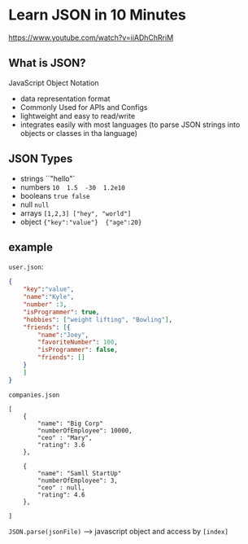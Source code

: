 # Learn JSON in 10 Minutes
https://www.youtube.com/watch?v=iiADhChRriM

## What is JSON?
JavaScript Object Notation
- data representation format
- Commonly Used for APIs and Configs
- lightweight and easy to read/write
- integrates easily with most languages (to parse JSON strings into objects or classes in tha language)

## JSON Types
- strings ``"hello"`
- numbers `10  1.5  -30  1.2e10`
- booleans `true false`
- null `null`
- arrays `[1,2,3] ["hey", "world"]`
- object `{"key":"value"}  {"age":20}`


## example
`user.json`:
```json
{
	"key":"value",
	"name":"Kyle",
	"number" :3,
	"isProgrammer": true,
	"hobbies": ["weight lifting", "Bowling"],
	"friends": [{
		"name":"Joey",
		"favoriteNumber": 100,
		"isProgrammer": false,
		"friends": []
	}
	]
}
```

`companies.json`
```
[
	{
		"name": "Big Corp"
		"numberOfEmployee": 10000,
		"ceo" : "Mary",
		"rating": 3.6
	},
	
	{
		"name": "Samll StartUp"
		"numberOfEmployee": 3,
		"ceo" : null,
		"rating": 4.6
	},
	
]
```

`JSON.parse(jsonFile)` --> javascript object and access by `[index]`

